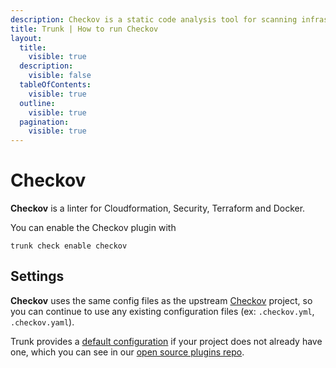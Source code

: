```yaml
---
description: Checkov is a static code analysis tool for scanning infrastructure as code. It identifies misconfigurations in IaC files that could lead to security breaches.
title: Trunk | How to run Checkov
layout:
  title:
    visible: true
  description:
    visible: false
  tableOfContents:
    visible: true
  outline:
    visible: true
  pagination:
    visible: true
---
```


# Checkov

**Checkov** is a linter for Cloudformation, Security, Terraform and Docker.

You can enable the Checkov plugin with

```shell
trunk check enable checkov
```

## Settings


**Checkov** uses the same config files as the
upstream [Checkov](https://github.com/bridgecrewio/checkov) project, so you can continue to use any
existing configuration files (ex: `.checkov.yml`, `.checkov.yaml`).
    

Trunk provides a [default configuration](https://github.com/trunk-io/plugins/tree/main/linters/checkov) if your project does not already have one,
which you can see in our [open source plugins repo](https://github.com/trunk-io/plugins/tree/main).
